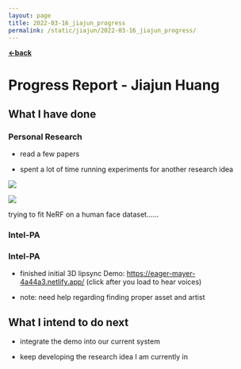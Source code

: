 ```yaml
---
layout: page
title: 2022-03-16_jiajun_progress
permalink: /static/jiajun/2022-03-16_jiajun_progress/
---
```


[**<-back**](/static/jiajun)  

# Progress Report - Jiajun Huang

## What I have done

### Personal Research

* read a few papers

* spent a lot of time running experiments for another research idea

![](./2022-03-16_jiajun_progress_showcase_rgb05.png)

![](./2022-03-16_jiajun_progress_showcase_depth05.png)

trying to fit NeRF on a human face dataset......

### Intel-PA

### Intel-PA

* finished initial 3D lipsync Demo: https://eager-mayer-4a44a3.netlify.app/ (click after you load to hear voices)

* note: need help regarding finding proper asset and artist

## What I intend to do next

* integrate the demo into our current system

* keep developing the research idea I am currently in
